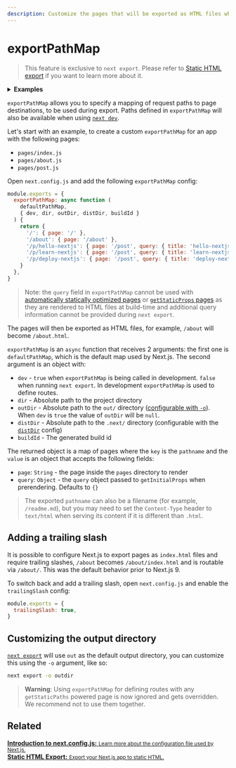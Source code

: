 ```yaml
---
description: Customize the pages that will be exported as HTML files when using `next export`.
---
```


# exportPathMap

> This feature is exclusive to `next export`. Please refer to [Static HTML export](/docs/advanced-features/static-html-export.md) if you want to learn more about it.

<details>
  <summary><b>Examples</b></summary>
  <ul>
    <li><a href="https://github.com/vercel/next.js/tree/canary/examples/with-static-export">Static Export</a></li>
  </ul>
</details>

`exportPathMap` allows you to specify a mapping of request paths to page destinations, to be used during export. Paths defined in `exportPathMap` will also be available when using [`next dev`](/docs/api-reference/cli.md#development).

Let's start with an example, to create a custom `exportPathMap` for an app with the following pages:

- `pages/index.js`
- `pages/about.js`
- `pages/post.js`

Open `next.config.js` and add the following `exportPathMap` config:

```js
module.exports = {
  exportPathMap: async function (
    defaultPathMap,
    { dev, dir, outDir, distDir, buildId }
  ) {
    return {
      '/': { page: '/' },
      '/about': { page: '/about' },
      '/p/hello-nextjs': { page: '/post', query: { title: 'hello-nextjs' } },
      '/p/learn-nextjs': { page: '/post', query: { title: 'learn-nextjs' } },
      '/p/deploy-nextjs': { page: '/post', query: { title: 'deploy-nextjs' } },
    }
  },
}
```

> Note: the `query` field in `exportPathMap` cannot be used with [automatically statically optimized pages](/docs/advanced-features/automatic-static-optimization) or [`getStaticProps` pages](docs/01%20basic-features/data-fetching/get-static-props.md) as they are rendered to HTML files at build-time and additional query information cannot be provided during `next export`.

The pages will then be exported as HTML files, for example, `/about` will become `/about.html`.

`exportPathMap` is an `async` function that receives 2 arguments: the first one is `defaultPathMap`, which is the default map used by Next.js. The second argument is an object with:

- `dev` - `true` when `exportPathMap` is being called in development. `false` when running `next export`. In development `exportPathMap` is used to define routes.
- `dir` - Absolute path to the project directory
- `outDir` - Absolute path to the `out/` directory ([configurable with `-o`](#customizing-the-output-directory)). When `dev` is `true` the value of `outDir` will be `null`.
- `distDir` - Absolute path to the `.next/` directory (configurable with the [`distDir`](/docs/api-reference/next.config.js/setting-a-custom-build-directory.md) config)
- `buildId` - The generated build id

The returned object is a map of pages where the `key` is the `pathname` and the `value` is an object that accepts the following fields:

- `page`: `String` - the page inside the `pages` directory to render
- `query`: `Object` - the `query` object passed to `getInitialProps` when prerendering. Defaults to `{}`

> The exported `pathname` can also be a filename (for example, `/readme.md`), but you may need to set the `Content-Type` header to `text/html` when serving its content if it is different than `.html`.

## Adding a trailing slash

It is possible to configure Next.js to export pages as `index.html` files and require trailing slashes, `/about` becomes `/about/index.html` and is routable via `/about/`. This was the default behavior prior to Next.js 9.

To switch back and add a trailing slash, open `next.config.js` and enable the `trailingSlash` config:

```js
module.exports = {
  trailingSlash: true,
}
```

## Customizing the output directory

[`next export`](/docs/advanced-features/static-html-export.md#how-to-use-it) will use `out` as the default output directory, you can customize this using the `-o` argument, like so:

```bash
next export -o outdir
```

> **Warning**: Using `exportPathMap` for defining routes with any `getStaticPaths` powered page is now ignored and gets overridden. We recommend not to use them together.

## Related

<div class="card">
  <a href="/docs/api-reference/next.config.js/introduction.md">
    <b>Introduction to next.config.js:</b>
    <small>Learn more about the configuration file used by Next.js.</small>
  </a>
</div>

<div class="card">
  <a href="/docs/advanced-features/static-html-export.md">
    <b>Static HTML Export:</b>
    <small>Export your Next.js app to static HTML.</small>
  </a>
</div>
